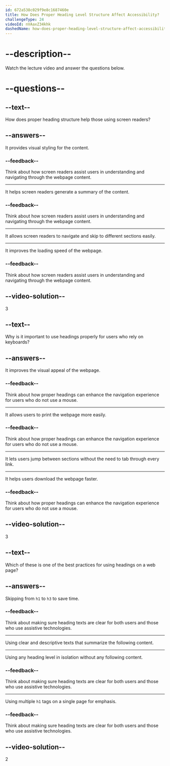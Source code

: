 ```yaml
---
id: 672a538c029f9e8c1687460e
title: How Does Proper Heading Level Structure Affect Accessibility?
challengeType: 24
videoId: nVAaxZ34khk
dashedName: how-does-proper-heading-level-structure-affect-accessibility
---
```


# --description--

Watch the lecture video and answer the questions below.

# --questions--

## --text--

How does proper heading structure help those using screen readers?

## --answers--

It provides visual styling for the content.

### --feedback--

Think about how screen readers assist users in understanding and navigating through the webpage content.

---

It helps screen readers generate a summary of the content.

### --feedback--

Think about how screen readers assist users in understanding and navigating through the webpage content.

---

It allows screen readers to navigate and skip to different sections easily.

---

It improves the loading speed of the webpage.

### --feedback--

Think about how screen readers assist users in understanding and navigating through the webpage content.

## --video-solution--

3

## --text--

Why is it important to use headings properly for users who rely on keyboards?

## --answers--

It improves the visual appeal of the webpage.

### --feedback--

Think about how proper headings can enhance the navigation experience for users who do not use a mouse.

---

It allows users to print the webpage more easily.

### --feedback--

Think about how proper headings can enhance the navigation experience for users who do not use a mouse.

---

It lets users jump between sections without the need to tab through every link.

---

It helps users download the webpage faster.

### --feedback--

Think about how proper headings can enhance the navigation experience for users who do not use a mouse.

## --video-solution--

3

## --text--

Which of these is one of the best practices for using headings on a web page?

## --answers--

Skipping from `h1` to `h3` to save time.

### --feedback--

Think about making sure heading texts are clear for both users and those who use assistive technologies.

---

Using clear and descriptive texts that summarize the following content.

---

Using any heading level in isolation without any following content.

### --feedback--

Think about making sure heading texts are clear for both users and those who use assistive technologies.

---

Using multiple `h1` tags on a single page for emphasis.

### --feedback--

Think about making sure heading texts are clear for both users and those who use assistive technologies.

## --video-solution--

2
